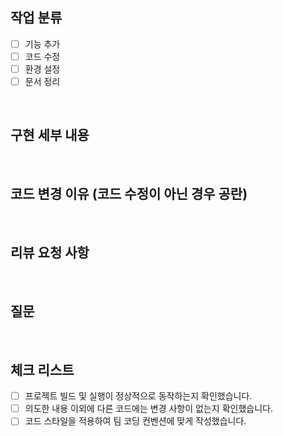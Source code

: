 ## 작업 분류
- [ ] 기능 추가
- [ ] 코드 수정
- [ ] 환경 설정
- [ ] 문서 정리

<br/>

## 구현 세부 내용


<br/>

## 코드 변경 이유 (코드 수정이 아닌 경우 공란)


<br/>

## 리뷰 요청 사항


<br/>

## 질문


<br/>

## 체크 리스트
- [ ] 프로젝트 빌드 및 실행이 정상적으로 동작하는지 확인했습니다.
- [ ] 의도한 내용 이외에 다른 코드에는 변경 사항이 없는지 확인했습니다.
- [ ] 코드 스타일을 적용하여 팀 코딩 컨벤션에 맞게 작성했습니다.